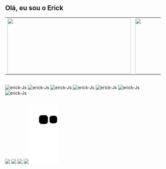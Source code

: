 ## Olá, eu sou o Erick
</div>
  <center>
<table>
    <tr>
        <td><a href="https://github.com/fericks"> 
  <img height="180em" width="400px" align="left" src="https://github-readme-stats.vercel.app/api?username=fericks&show_icons=true&theme=dracula&include_all_commits=true&count_private=true"/></td>
        <td><img height="180em" width="480px" align="left" src="https://github-readme-stats.vercel.app/api/top-langs/?username=fericks&layout=compact&langs_count=7&theme=dracula"/></td>
    </tr>   
</table>
</center>  
  
<div style="display: inline_block"><br>
  <img align="center" alt="erick-Js" height="30" width="40" src="https://cdn.jsdelivr.net/gh/devicons/devicon/icons/python/python-original.svg" />
  <img align="center" alt="erick-Js" height="30" width="40" src="https://cdn.jsdelivr.net/gh/devicons/devicon/icons/html5/html5-original.svg" />
  <img align="center" alt="erick-Js" height="30" width="40" src="https://cdn.jsdelivr.net/gh/devicons/devicon/icons/css3/css3-original.svg" />
  <img align="center" alt="erick-Js" height="30" width="40" src="https://cdn.jsdelivr.net/gh/devicons/devicon/icons/docker/docker-original.svg" />
  <img align="center" alt="erick-Js" height="30" width="40" src="https://cdn.jsdelivr.net/gh/devicons/devicon/icons/react/react-original.svg" />
  <img align="center" alt="erick-Js" height="30" width="40" src="https://cdn.jsdelivr.net/gh/devicons/devicon/icons/typescript/typescript-original.svg" />
  <img align="center" alt="erick-Js" height="30" width="40" src="https://cdn.jsdelivr.net/gh/devicons/devicon/icons/javascript/javascript-original.svg" />

  
##
  
<div> 
    <a href="https://instagram.com/erricksousa" target="_blank"><img src="https://img.shields.io/badge/Instagram-E4405F?style=for-the-badge&logo=instagram&logoColor=white" target="_blank"></a>
  <a href = "mailto:erickoliveira859@gmail.com"><img src=https://img.shields.io/badge/Gmail-D14836?style=for-the-badge&logo=gmail&logoColor=white></a>
  <a href="https://www.linkedin.com/in/erick-sousa-b4183a214" target="_blank"><img src="https://img.shields.io/badge/LinkedIn-0077B5?style=for-the-badge&logo=linkedin&logoColor=white" target="_blank"></a> 
  <a href="https://twitter.com/erickoliveira85" targe="_blank"><img src="https://img.shields.io/badge/Twitter-1DA1F2?style=for-the-badge&logo=twitter&logoColor=white"

 
  ![Snake animation](https://github.com/rafaballerini/rafaballerini/blob/output/github-contribution-grid-snake.svg)
 
</div>
